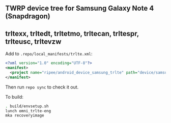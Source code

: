 ## TWRP device tree for Samsung Galaxy Note 4 (Snapdragon)
## trltexx, trltedt, trltetmo, trltecan, trltespr, trlteusc, trltevzw

Add to `.repo/local_manifests/trlte.xml`:

```xml
<?xml version="1.0" encoding="UTF-8"?>
<manifest>
  <project name="ripee/android_device_samsung_trlte" path="device/samsung/trlte" remote="github" revision="android-7.1" />
</manifest>
```

Then run `repo sync` to check it out.

To build:

```sh
. build/envsetup.sh
lunch omni_trlte-eng
mka recoveryimage
```

